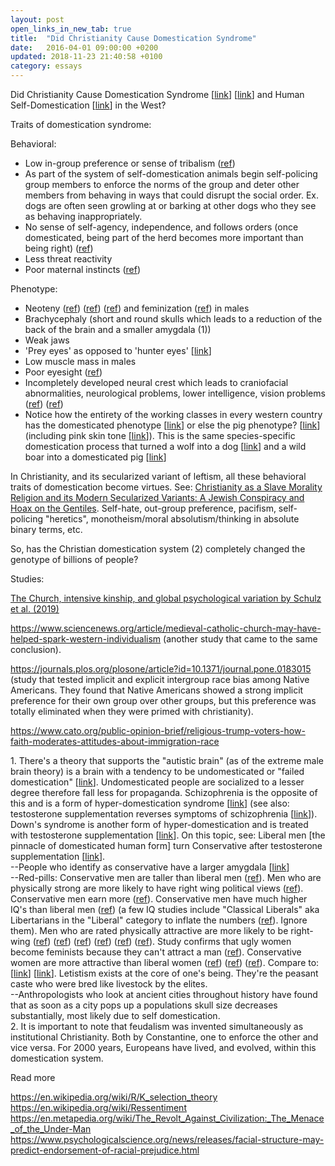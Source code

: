 ```yaml
---
layout: post
open_links_in_new_tab: true
title:  "Did Christianity Cause Domestication Syndrome"
date:   2016-04-01 09:00:00 +0200
updated: 2018-11-23 21:40:58 +0100
category: essays
---
```


Did Christianity Cause Domestication Syndrome \[[link](https://en.wikipedia.org/wiki/Domestication_syndrome)\] \[[link](https://www.ncbi.nlm.nih.gov/pmc/articles/PMC5646786/#!po=8.25243)\] and Human Self-Domestication \[[link](https://en.wikipedia.org/wiki/Self-domestication)\] in the West?

Traits of domestication syndrome:

Behavioral:

*   Low in-group preference or sense of tribalism ([ref](https://www.sciencedirect.com/science/article/pii/S0376635723000888))
*   As part of the system of self-domestication animals begin self-policing group members to enforce the norms of the group and deter other members from behaving in ways that could disrupt the social order. Ex. dogs are often seen growling at or barking at other dogs who they see as behaving inappropriately.
*   No sense of self-agency, independence, and follows orders (once domesticated, being part of the herd becomes more important than being right) ([ref](https://link.springer.com/article/10.1007/s40656-020-00315-0))
*   Less threat reactivity
*   Poor maternal instincts ([ref](https://www.ncbi.nlm.nih.gov/pmc/articles/PMC5857534/))

Phenotype:

*   Neoteny ([ref](https://www.ncbi.nlm.nih.gov/pmc/articles/PMC4096361/)) ([ref](https://www.ncbi.nlm.nih.gov/pmc/articles/PMC5646786/)) ([ref](https://incels.wiki/w/Neoteny)) and feminization ([ref](https://incels.wiki/w/Feminization)) in males
*   Brachycephaly (short and round skulls which leads to a reduction of the back of the brain and a smaller amygdala (1))
*   Weak jaws
*   'Prey eyes' as opposed to 'hunter eyes' [[link](https://incels.wiki/w/Hunter_eyes)\]
*   Low muscle mass in males
*   Poor eyesight ([ref](https://books.google.ca/books?id=hEy4AAAAIAAJ&redir_esc=y))
*   Incompletely developed neural crest which leads to craniofacial abnormalities, neurological problems, lower intelligence, vision problems ([ref](https://pmc.ncbi.nlm.nih.gov/articles/PMC8633094/)) ([ref](https://www.sciencedaily.com/releases/2014/07/140714100122.htm/))
*   Notice how the entirety of the working classes in every western country has the domesticated phenotype \[[link](http://humanphenotypes.net/basic/Alpinid.html)\] or else the pig phenotype? \[[link](http://humanphenotypes.net/Borreby.html)\] (including pink skin tone \[[link](https://en.wikipedia.org/wiki/Piebald)\]). This is the same species-specific domestication process that turned a wolf into a dog \[[link](https://blogger.googleusercontent.com/img/b/R29vZ2xl/AVvXsEgeSGC_O5_OZYOjFaf9X2b3IGFI2pMPPPILGE2rzzUWfYxgxFatcP81ZTa6BPMn4xLUPjASDJX41whJGBZgGuMefddh-OXbKLzeChjUF2K4uQaVMMEI1A__HSnsL1LfRbxFQm2RdSt-4RLcGAXqokw5E54pW4i8OXTsScuMdgeSLkDAVtuiwpOxXMyWl9E/s1500/wolfvsdog.jpg)\] and a wild boar into a domesticated pig \[[link](https://blogger.googleusercontent.com/img/b/R29vZ2xl/AVvXsEgT_wCGxsxJY-7-NPKEliqxVFLud2sWiXE_wFQr7tS1G3-hqk2kmZzoy1UaKbN8kq8RCrFb6SygHVRWNGMjCC93zNc7w1nYX0oQypFf-sEenu_XjIE-GVHUU7uLXydpcjQKdilC2zmowNn4yGvsO8MqAwYyjdQgUpem4CjnFFaF7D_47oI42wyzaagTRnI/s1536/wild-boar-vs-pig-collage.jpg)\]

In Christianity, and its secularized variant of leftism, all these behavioral traits of domestication become virtues. See: [Christianity as a Slave Morality Religion and its Modern Secularized Variants: A Jewish Conspiracy and Hoax on the Gentiles](https://www.christcuck.org/p/christianity-and-its-modern-secularized.html). Self-hate, out-group preference, pacifism, self-policing "heretics", monotheism/moral absolutism/thinking in absolute binary terms, etc.

  

So, has the Christian domestication system (2) completely changed the genotype of billions of people?

  

Studies:

[The Church, intensive kinship, and global psychological variation by Schulz et al. (2019)](https://archive.ph/o/IhiVD/https://science.sciencemag.org/content/366/6466/eaau5141)

https://www.sciencenews.org/article/medieval-catholic-church-may-have-helped-spark-western-individualism (another study that came to the same conclusion).

https://journals.plos.org/plosone/article?id=10.1371/journal.pone.0183015 (study that tested implicit and explicit intergroup race bias among Native Americans. They found that Native Americans showed a strong implicit preference for their own group over other groups, but this preference was totally eliminated when they were primed with christianity).

https://www.cato.org/public-opinion-brief/religious-trump-voters-how-faith-moderates-attitudes-about-immigration-race

1\. There's a theory that supports the "autistic brain" (as of the extreme male brain theory) is a brain with a tendency to be undomesticated or "failed domestication" [[link](https://www.psychologytoday.com/gb/blog/the-imprinted-brain/201608/autism-and-domestication-syndrome-in-humans)\]. Undomesticated people are socialized to a lesser degree therefore fall less for propaganda. Schizophrenia is the opposite of this and is a form of hyper-domestication syndrome [[link](https://www.psychologytoday.com/us/blog/the-imprinted-brain/201609/schizophrenics-hyper-domesticated-humans)] (see also: testosterone supplementation reverses symptoms of schizophrenia [[link](https://pubmed.ncbi.nlm.nih.gov/18626263/)\]). Down's syndrome is another form of hyper-domestication and is treated with testosterone supplementation [[link](https://www.theguardian.com/society/2022/sep/01/hormone-therapy-may-boost-brain-function-for-people-with-downs-syndrome-study-finds)]. On this topic, see: Liberal men [the pinnacle of domesticated human form] turn Conservative after testosterone supplementation [[link](https://www.openicpsr.org/openicpsr/project/155441/version/V1/view)\]. \
\--People who identify as conservative have a larger amygdala \[[link](https://phys.org/news/2024-09-political-ideology-differences-brain-previously.html)\]  
\--Red-pills: Conservative men are taller than liberal men (<a href="https://web.archive.org/web/20200619081004/https://www.mcclatchydc.com/news/politics-government/article96150152.html" target="_blank">ref</a>). Men who are physically strong are more likely to have right wing political views (<a href="http://www.dailymail.co.uk/health/article-2325414/Men-physically-strong-likely-right-wing-political-views.html" rel="nofollow" target="_blank">ref</a>). Conservative men earn more (<a href="https://muse.jhu.edu/article/609065" rel="nofollow" target="_blank">ref</a>). Conservative men have much higher IQ's than liberal men (<a href="https://reason.com/2014/06/13/are-conservatives-dumber-than-liberals/" rel="nofollow" target="_blank">ref</a>) (a few IQ studies include "Classical Liberals" aka Libertarians in the "Liberal" category to inflate the numbers (<a href="https://reason.com/2014/06/13/are-conservatives-dumber-than-liberals/" rel="nofollow" target="_blank">ref</a>). Ignore them). Men who are rated physically attractive are more likely to be right-wing (<a href="https://www.washingtonpost.com/news/wonk/wp/2017/01/10/conservatives-really-are-better-looking-research-says/" rel="nofollow" target="_blank">ref</a>) (<a href="https://www.cambridge.org/core/journals/politics-and-the-life-sciences/article/abs/effects-of-physical-attractiveness-on-political-beliefs/D5214D0CAE37EE5947B7BF29762547EE" rel="nofollow" target="_blank">ref</a>) (<a href="https://www.thestar.com/news/gta/2011/04/14/party_with_most_attractive_followers_conservative.html" rel="nofollow" target="_blank">ref</a>) (<a href="https://www.sciencedirect.com/science/article/pii/S0047272716302201" rel="nofollow" target="_blank">ref</a>) (<a href="https://www.psychologytoday.com/us/blog/caveman-politics/201803/science-weighs-in-conservatives-look-better" rel="nofollow" target="_blank">ref</a>) (<a href="https://cpb-us-w2.wpmucdn.com/about.illinoisstate.edu/dist/2/123/files/2019/10/Peterson-Palmer-The-Effects-of-Physical-Attractiveness-on-Political-Attitudes.pdf" rel="nofollow" target="_blank">ref</a>). Study confirms that ugly women become feminists because they can't attract a man (<a href="http://www.dailymail.co.uk/news/article-2129456/Do-girls-want-career-attract-man-Provocative-study-casts-high-fliers-new-light.html" rel="nofollow" target="_blank">ref</a>). Conservative women are more attractive than liberal women (<a href="https://www.dailymail.co.uk/sciencetech/article-12211523/Conservative-women-attractive-liberals-study-says.html" rel="nofollow" target="_blank">ref</a>) (<a href="https://www.businessinsider.com/ai-predict-political-views-liberal-conservative-based-on-looks-study-2023-6" rel="nofollow" target="_blank">ref</a>) (<a href="https://www.independent.co.uk/life-style/tories-attractive-socialists-conservatives-labour-study-wealthy-good-looking-a8186836.html" rel="nofollow" target="_blank">ref</a>). Compare to: [<a href="https://blogger.googleusercontent.com/img/b/R29vZ2xl/AVvXsEg5KvMNX4-SRuHBmk4jqvTVR0EAoXXCoVbju4gQgB_9S-4CZ6YXtZO0HH09pl6KlQKa4lCwd1kZ0OYhyphenhyphensTpQmVip_1gmng0ty7fBOYh3wFubZF3kWpxW3VuJlVWGQgcrDUWqZD3gYqtEasIvZplG-CSZLPlc5lysC1tAQfW28Yb5HwtJt2WKPfs4DgEhSE/s3840/amerimutt.jpg" rel="nofollow" target="_blank">link</a>] [<a href="https://blogger.googleusercontent.com/img/b/R29vZ2xl/AVvXsEgBulYOLvHcftfuCZkqcHjTBSmX3QOhXGcyZ7kpXLX2Lzm6Hh4fcIl6VS8tBpVRj367uYSsaVz3DP2KYEfNyPdm6vyDqDZJBdDvNLXC7yQIIvrdWJznox5sWDd3Fq5z0nvCR1OO6ZF5-8_IK9EEvyLhAsIsrx6ViwgL4hm1IMPtv5Nfix859-VeMlK97XQ/s4044/amerimutt2.jpg" rel="nofollow" target="_blank">link</a>]. Letistism exists at the core of one's being. They're the peasant caste who were bred like livestock by the elites. \
\--Anthropologists who look at ancient cities throughout history have found that as soon as a city pops up a populations skull size decreases substantially, most likely due to self domestication.\
2\. It is important to note that feudalism was invented simultaneously as institutional Christianity. Both by Constantine, one to enforce the other and vice versa. For 2000 years, Europeans have lived, and evolved, within this domestication system.

Read more

https://en.wikipedia.org/wiki/R/K_selection_theory \
https://en.wikipedia.org/wiki/Ressentiment \
https://en.metapedia.org/wiki/The_Revolt_Against_Civilization:_The_Menace_of_the_Under-Man \
https://www.psychologicalscience.org/news/releases/facial-structure-may-predict-endorsement-of-racial-prejudice.html
